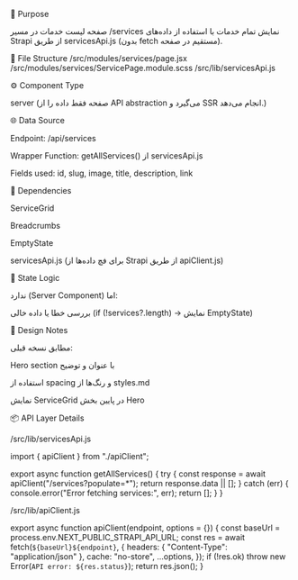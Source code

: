 🎯 Purpose

صفحه لیست خدمات در مسیر /services
نمایش تمام خدمات با استفاده از داده‌های Strapi از طریق servicesApi.js (بدون fetch مستقیم در صفحه).

📂 File Structure
/src/modules/services/page.jsx
/src/modules/services/ServicePage.module.scss
/src/lib/servicesApi.js

⚙️ Component Type

server
(صفحه فقط داده را از API abstraction می‌گیرد و SSR انجام می‌دهد.)

🌐 Data Source

Endpoint: /api/services

Wrapper Function: getAllServices() از servicesApi.js

Fields used: id, slug, image, title, description, link

🧩 Dependencies

ServiceGrid

Breadcrumbs

EmptyState

servicesApi.js (برای فچ داده‌ها از Strapi از طریق apiClient.js)

🧠 State Logic

ندارد (Server Component)
اما:

بررسی خطا یا داده خالی (if (!services?.length) → نمایش EmptyState)

🎨 Design Notes

مطابق نسخه قبلی:

Hero section با عنوان و توضیح

استفاده از spacing و رنگ‌ها از styles.md

نمایش ServiceGrid در پایین بخش Hero

📦 API Layer Details

/src/lib/servicesApi.js

import { apiClient } from "./apiClient";

export async function getAllServices() {
  try {
    const response = await apiClient("/services?populate=*");
    return response.data || [];
  } catch (err) {
    console.error("Error fetching services:", err);
    return [];
  }
}


/src/lib/apiClient.js

export async function apiClient(endpoint, options = {}) {
  const baseUrl = process.env.NEXT_PUBLIC_STRAPI_API_URL;
  const res = await fetch(`${baseUrl}${endpoint}`, {
    headers: { "Content-Type": "application/json" },
    cache: "no-store",
    ...options,
  });
  if (!res.ok) throw new Error(`API error: ${res.status}`);
  return res.json();
}
